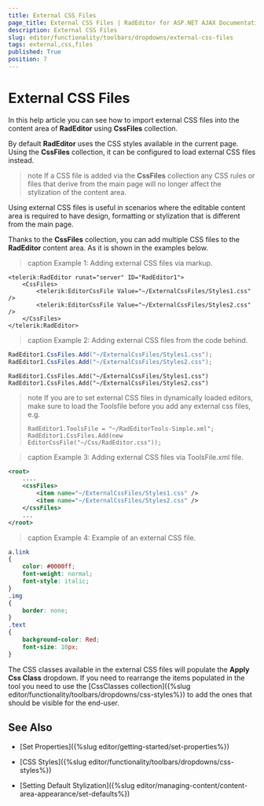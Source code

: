 ```yaml
---
title: External CSS Files
page_title: External CSS Files | RadEditor for ASP.NET AJAX Documentation
description: External CSS Files
slug: editor/functionality/toolbars/dropdowns/external-css-files
tags: external,css,files
published: True
position: 7
---
```


# External CSS Files

In this help article you can see how to import external CSS files into the content area of **RadEditor** using **CssFiles** collection.

By default **RadEditor** uses the CSS styles available in the current page. Using the **CssFiles** collection, it can be configured to load external CSS files instead.

>note If a CSS file is added via the **CssFiles** collection any CSS rules or files that derive from the main page will no longer affect the stylization of the content area.

Using external CSS files is useful in scenarios where the editable content area is required to have design, formatting or stylization that is different from the main page.

Thanks to the **CssFiles** collection, you can add multiple CSS files to the **RadEditor** content area. As it is shown in the examples below. 


>caption Example 1: Adding external CSS files via markup.

````ASP.NET
<telerik:RadEditor runat="server" ID="RadEditor1">
	<CssFiles>
		<telerik:EditorCssFile Value="~/ExternalCssFiles/Styles1.css" />
		<telerik:EditorCssFile Value="~/ExternalCssFiles/Styles2.css" />
	</CssFiles>
</telerik:RadEditor>
````

>caption Example 2: Adding external CSS files from the code behind.
>

````C#
RadEditor1.CssFiles.Add("~/ExternalCssFiles/Styles1.css");
RadEditor1.CssFiles.Add("~/ExternalCssFiles/Styles2.css");
````
````VB
RadEditor1.CssFiles.Add("~/ExternalCssFiles/Styles1.css")
RadEditor1.CssFiles.Add("~/ExternalCssFiles/Styles2.css")
````

>note If you are to set external CSS files in dynamically loaded editors, make sure to load the Toolsfile before you add any external css files, e.g.
>
>	`RadEditor1.ToolsFile = "~/RadEditorTools-Simple.xml";`
>	`RadEditor1.CssFiles.Add(new EditorCssFile("~/Css/RadEditor.css"));`

>caption Example 3: Adding external CSS files via ToolsFile.xml file.

````XML
<root>
	....
	<cssFiles>    
		<item name="~/ExternalCssFiles/Styles1.css" />    
		<item name="~/ExternalCssFiles/Styles2.css" /> 
	</cssFiles>
	...
</root>
````

>caption Example 4: Example of an external CSS file.

````CSS
a.link
{
	color: #0000ff;
	font-weight: normal;
	font-style: italic;
}
.img
{
	border: none;
}
.text
{
	background-color: Red;
	font-size: 10px;
}
````

The CSS classes available in the external CSS files will populate the **Apply Css Class** dropdown. If you need to rearrange the items populated in the tool you need to use the [CssClasses collection]({%slug editor/functionality/toolbars/dropdowns/css-styles%}) to add the ones that should be visible for the end-user.


## See Also

* [Set Properties]({%slug editor/getting-started/set-properties%})

* [CSS Styles]({%slug editor/functionality/toolbars/dropdowns/css-styles%})

* [Setting Default Stylization]({%slug editor/managing-content/content-area-appearance/set-defaults%})